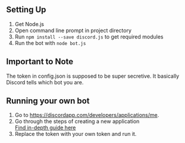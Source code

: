 ## Setting Up ##

1) Get Node.js  
2) Open command line prompt in project directory  
3) Run `npm install --save discord.js` to get required modules  
4) Run the bot with `node bot.js`  

## Important to Note ##
The token in config.json is supposed to be super secretive. It basically Discord tells which bot you are.  

## Running your own bot ##
1) Go to https://discordapp.com/developers/applications/me.  
2) Go through the steps of creating a new application  
   [Find in-depth guide here](https://github.com/reactiflux/discord-irc/wiki/Creating-a-discord-bot-&-getting-a-token)  
3) Replace the token with your own token and run it.  